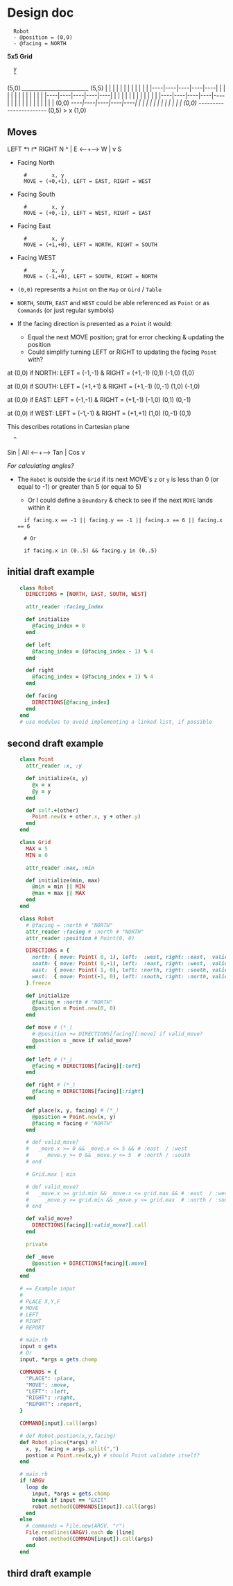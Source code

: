 # Design doc

```
  Robot
  - @position = (0,0)
  - @facing = NORTH
```

**5x5 Grid**

      y
      ^
(5,0) *________________________* (5,5)
      |    |    |    |    |    |
      |    |    |    |    |    |
      |----|----|----|----|----|
      |    |    |    |    |    |
      |    |    |    |    |    |
      |----|----|----|----|----|
      |    |    |    |    |    |
      |    |    |    |    |    |
      |----|----|----|----|----|
      |    |    |    |    |    |
      |    |    |    |    |    |
(0,0) *----|----|----|----|----|
      |    |    |    |    |    |
      |    |    |    |    |    |
(0,0) *----*-------------------* (0,5) > x
         (1,0)

Moves
-----
LEFT ↰     ↱ RIGHT
        N
        ^
        |
   E <--+--> W
        |
        v
        S

- Facing North
  ```
    #        x, y
    MOVE = (+0,+1), LEFT = EAST, RIGHT = WEST
  ```

- Facing South
  ```
    #        x, y
    MOVE = (+0,-1), LEFT = WEST, RIGHT = EAST
  ```

- Facing East
  ```
    #        x, y
    MOVE = (+1,+0), LEFT = NORTH, RIGHT = SOUTH
  ```

- Facing WEST
  ```
    #        x, y
    MOVE = (-1,+0), LEFT = SOUTH, RIGHT = NORTH
  ```

- `(0,0)` represents a `Point` on the `Map` or `Gird` / `Table`
- `NORTH`, `SOUTH`, `EAST` and `WEST` could be able referenced as `Point` or as
  `Commands` (or just regular symbols)
- If the facing direction is presented as a `Point` it would:
  - Equal the next MOVE position; grat for error checking & updating the position
  - Could simplify turning LEFT or RIGHT to updating the facing `Point` with?

at (0,0) if NORTH:  LEFT = (-1,-1) & RIGHT = (+1,-1)
            (0,1)  (-1,0)            (1,0)

at (0,0) if SOUTH:  LEFT = (+1,+1) & RIGHT = (+1,-1)
            (0,-1)  (1,0)            (-1,0)

at (0,0) if EAST:   LEFT = (-1,-1) & RIGHT = (+1,-1)
            (-1,0)  (0,1)            (0,-1)

at (0,0) if WEST:   LEFT = (-1,-1) & RIGHT = (+1,+1)
            (1,0)  (0,-1)            (0,1)

This describes rotations in Cartesian plane

      ^
 Sin  |  All
   <--+-->
 Tan  |  Cos
      v

_For calculating angles?_

- The `Robot` is outside the `Grid` if its next MOVE's `z` or `y` is less than
  0 (or equal to -1) or greater than 5 (or equal to 5)
  - Or I could define a `Boundary` & check to see if the next `MOVE` lands within it

  ```
    if facing.x == -1 || facing.y == -1 || facing.x == 6 || facing.x == 6

    # Or

    if facing.x in (0..5) && facing.y in (0..5)
  ```

## initial draft example

```ruby
    class Robot
      DIRECTIONS = [NORTH, EAST, SOUTH, WEST]

      attr_reader :facing_index

      def initialize
        @facing_index = 0
      end

      def left
        @facing_index = (@facing_index - 1) % 4
      end

      def right
        @facing_index = (@facing_index + 1) % 4
      end

      def facing
        DIRECTIONS[@facing_index]
      end
    end
    # use modulus to avoid implementing a linked list, if possible
```

## second draft example

```ruby
    class Point
      attr_reader :x, :y

      def initialize(x, y)
        @x = x
        @y = y
      end

      def self.+(other)
        Point.new(x + other.x, y + other.y)
      end
    end

    class Grid
      MAX = 5
      MIN = 0

      attr_reader :max, :min

      def initialize(min, max)
        @min = min || MIN
        @max = max || MAX
      end
    end

    class Robot
      # @facing = :north # "NORTH"
      attr_reader :facing # :north # "NORTH"
      attr_reader :position # Point(0, 0)

      DIRECTIONS = {
        north: { move: Point( 0, 1), left:  :west, right: :east,  valid_move?: { _move.x > 6 } },
        south: { move: Point( 0,-1), left:  :east, right: :west,  valid_move?: { _move.x > 0 } },
        east:  { move: Point( 1, 0), left: :north, right: :south, valid_move?: { _move.x < 6 } },
        west:  { move: Point(-1, 0), left: :south, right: :north, valid_move?: { _move.x < 0 } }
      }.freeze

      def initialize
        @facing = :north # "NORTH"
        @position = Point.new(0, 0)
      end

      def move # (*_)
        # @position += DIRECTIONS[facing][:move] if valid_move?
        @position = _move if valid_move?
      end

      def left # (*_)
        @facing = DIRECTIONS[facing][:left]
      end

      def right # (*_)
        @facing = DIRECTIONS[facing][:right]
      end

      def place(x, y, facing) # (*_)
        @position = Point.new(x, y)
        @facing = facing # "NORTH"
      end

      # def valid_move?
      #   _move.x >= 0 && _move.x <= 5 && # :east  / :west
      #     _move.y >= 0 && _move.y <= 5  # :north / :south
      # end

      # Grid.max | min

      # def valid_move?
      #   _move.x >= grid.min && _move.x <= grid.max && # :east  / :west
      #     _move.y >= grid.min && _move.y <= grid.max  # :north / :south
      # end

      def valid_move?
        DIRECTIONS[facing][:valid_move?].call
      end

      private

      def _move
        @position + DIRECTIONS[facing][:move]
      end
    end

    # == Example input
    #
    # PLACE X,Y,F
    # MOVE
    # LEFT
    # RIGHT
    # REPORT

    # main.rb
    input = gets
    # Or
    input, *args = gets.chomp

    COMMANDS = {
      "PLACE": :place,
      "MOVE": :move,
      "LEFT": :left,
      "RIGHT": :right,
      "REPORT": :report,
    }

    COMMAND[input].call(args)

    # def Robot.postion(x,y,facing)
    def Robot.place(*args) #?
      x, y, facing = args.split(",")
      postion = Point.new(x,y) # should Point validate itself?
    end

    # main.rb
    if !ARGV
      loop do
        input, *args = gets.chomp
        break if input == "EXIT"
        robot.method(COMMANDS[input]).call(args)
      end
    else
      # commands = File.new(ARGV, "r")
      File.readlines(ARGV).each do |line|
        robot.method(COMMADN[input]).call(args)
      end
    end

```

## third draft example

```ruby
```
